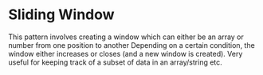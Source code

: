 # Sliding Window

This pattern involves creating a window which can either be an array or number from one position to another
Depending on a certain condition, the window either increases or closes (and a new window is created).
Very useful for keeping track of a subset of data in an array/string etc.
